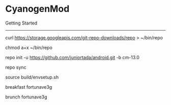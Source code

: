 CyanogenMod
===========

Getting Started

---------------

curl https://storage.googleapis.com/git-repo-downloads/repo > ~/bin/repo

chmod a+x ~/bin/repo

repo init -u https://github.com/juniortada/android.git -b cm-13.0

repo sync

source build/envsetup.sh

breakfast fortunave3g

brunch fortunave3g
